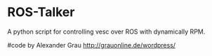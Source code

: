 # ROS-Talker
A python script for controlling vesc over ROS with dynamically RPM. 


#code by Alexander Grau http://grauonline.de/wordpress/
